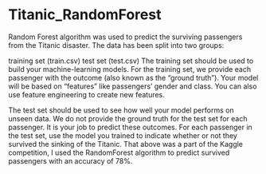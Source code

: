 # Titanic_RandomForest
Random Forest algorithm was used to predict the surviving passengers from the Titanic disaster.
The data has been split into two groups:

training set (train.csv)
test set (test.csv)
The training set should be used to build your machine-learning models. For the training set, we provide each passenger with the outcome (also known as the “ground truth”). Your model will be based on “features” like passengers’ gender and class. You can also use feature engineering to create new features.

The test set should be used to see how well your model performs on unseen data. We do not provide the ground truth for the test set for each passenger. It is your job to predict these outcomes. For each passenger in the test set, use the model you trained to indicate whether or not they survived the sinking of the Titanic.
That above was a part of the Kaggle competition, I used the RandomForest algorithm to predict survived passengers with an accuracy of 78%.
